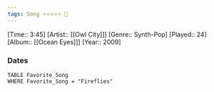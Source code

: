 ```yaml
---
tags: Song ⭐⭐⭐⭐⭐ 💛
---
```

[Time:: 3:45]
[Artist:: [[Owl City]]]
[Genre:: Synth-Pop]
[Played:: 24]
[Album:: [[Ocean Eyes]]]
[Year:: 2009]
### Dates
````dataview
TABLE Favorite_Song
WHERE Favorite_Song = "Fireflies"
````